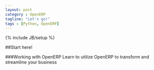 ```yaml
---
layout: post
category : OpenERP
tagline: "Let's go!"
tags : [Python, OpenERP]
---
```

{% include JB/setup %}

##Start here!

###Working with OpenERP
Learn to utilize OpenERP to transform and streamline your business

<!--![Face](https://lh5.googleusercontent.com/-GripjIMCLVE/Ux8HdGidWII/AAAAAAAAAL4/obPzlzxwhp4/s800/working_with_openerp.png "Working with OpenERP")-->
